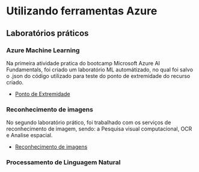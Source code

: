 # Utilizando ferramentas Azure
## Laboratórios práticos

### Azure Machine Learning
Na primeira atividade pratica do bootcamp Microsoft Azure AI Fundamentals, foi criado um laboratório ML automátizado, no qual foi salvo o .json do código utilizado para teste do ponto de extremidade do recurso criado. 

* [Ponto de Extremidade](/Azure_machine_learning_ML/Ponto_de_extremidade.md)

### Reconhecimento de imagens
No segundo laboratório prático, foi trabalhado com os serviços de reconhecimento de imagem, sendo: a Pesquisa visual computacional, OCR e Analise espacial. 

* [Reconhecimento de imagens](/Visao_computacional_reconhecimento%20facial/Reconhecimento_imagem.md)

### Processamento de Linguagem Natural

